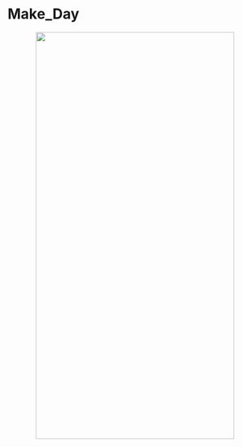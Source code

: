 # Make_Day
<p align ="center">
<img src="https://user-images.githubusercontent.com/118614364/222343712-c235ad8f-726a-40d0-b8af-84a3c030beb9.png" width="393" height="807" />
</p>
